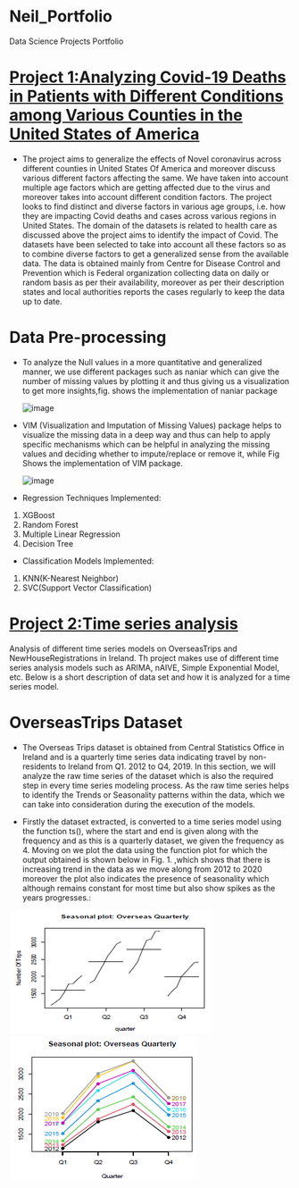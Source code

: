 # Neil_Portfolio
Data Science Projects Portfolio


# [Project 1:Analyzing Covid-19 Deaths in Patients with Different Conditions among Various Counties in the United States of America](https://github.com/neil996/Factors-affecting-Covid-19.)

* The project aims to generalize the effects of Novel coronavirus across different counties in United States Of America and moreover discuss various different factors affecting the same. We have taken into account multiple age factors which are getting affected due to the virus and moreover takes into account different condition factors. The project looks to find distinct and diverse factors in various age groups, i.e. how they are impacting Covid deaths and cases across various regions in United States. The domain of the datasets is related to health care as discussed above the project aims to identify the impact of Covid. The datasets have been selected to take into account all these factors so as to combine diverse factors to get a generalized sense from the available data. The data is obtained mainly from Centre for Disease Control and Prevention which is Federal organization collecting data on daily or random basis as per their availability, moreover as per their description states and local authorities reports the cases regularly to keep the data up to date.

# Data Pre-processing

* To analyze the Null values in a more quantitative and generalized manner, we use different packages such as naniar which can give the number of missing values by plotting it and thus giving us a visualization to get more insights,fig. shows the implementation of naniar package

  ![image](https://github.com/neil996/Factors-affecting-Covid-19./blob/main/images/naniar.png)

* VIM (Visualization and Imputation of Missing Values) package helps to visualize the missing data in a deep way and thus can help to apply specific mechanisms which can be helpful in analyzing the missing values and deciding whether to impute/replace or remove it, while Fig Shows the implementation of VIM package.


  ![image](https://user-images.githubusercontent.com/78203289/120350915-4f6a2880-c2f7-11eb-9c7a-cfcab6a63ac6.png)


* Regression Techniques Implemented:

1.	XGBoost
2.	Random Forest
3.	Multiple Linear Regression
4.	Decision Tree

* Classification Models Implemented:

1.	KNN(K-Nearest Neighbor)
2.	SVC(Support Vector Classification)


# [Project 2:Time series analysis](https://github.com/neil996/Time_Series_Analysis)

Analysis of different time series models on OverseasTrips and NewHouseRegistrations in Ireland.
Th project makes use of different time series analysis models such as ARIMA, nAIVE, Simple Exponential Model, etc. Below is a short description of data set and how it is analyzed for a time series model.

# OverseasTrips Dataset

* The Overseas Trips dataset is obtained from Central Statistics Office in Ireland and is a quarterly time series data indicating travel by non-residents to Ireland from Q1. 2012 to Q4, 2019.
In this section, we will analyze the raw time series of the dataset which is also the required step in every time series modeling process. As the raw time series helps to identify the
Trends or Seasonality patterns within the data, which we can take into consideration during the execution of the models.

* Firstly the dataset extracted, is converted to a time series model using the function ts(), where the start and end is given along with the frequency and as this is a quarterly dataset, we given the frequency as 4. Moving on we plot the data using 
the function plot for which the output obtained is shown below in Fig. 1. ,which shows that there is increasing trend in the data as we move along from 2012 to 2020 moreover the plot also
indicates the presence of seasonality which although remains constant for most time but also show spikes as the years progresses.:

 ![image](https://github.com/neil996/Time_Series_Analysis/blob/main/Images/quarterly.PNG)
 ![image](https://github.com/neil996/Time_Series_Analysis/blob/main/Images/seasonal_decom.PNG)
